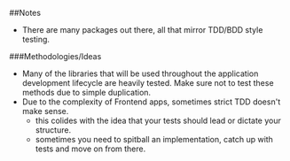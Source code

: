 ##Notes

* There are many packages out there, all that mirror TDD/BDD style testing.

###Methodologies/Ideas

* Many of the libraries that will be used throughout the application development
lifecycle are heavily tested. Make sure not to test these methods due to simple duplication.
* Due to the complexity of Frontend apps, sometimes strict TDD doesn't make sense.
  * this colides with the idea that your tests should lead or dictate your structure.
  * sometimes you need to spitball an implementation, catch up with tests and move on from there. 